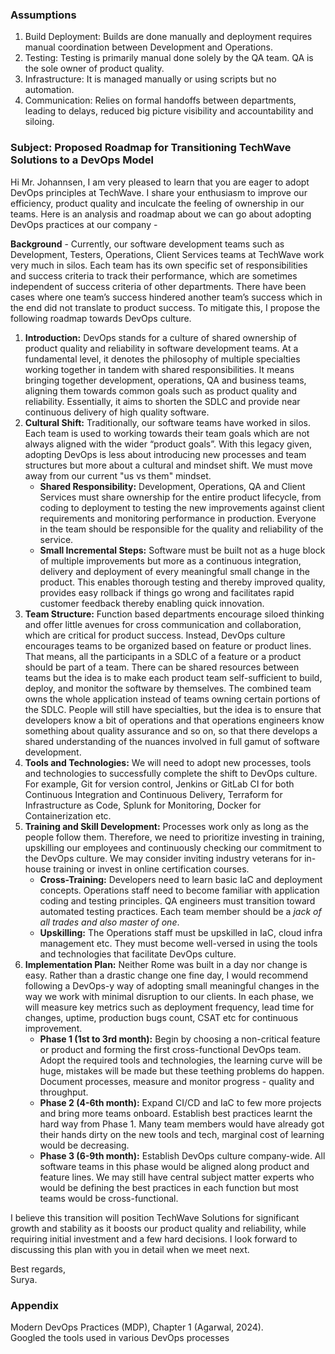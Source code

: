 ### Assumptions
1. Build Deployment: Builds are done manually and deployment requires manual coordination between Development and Operations.
2. Testing: Testing is primarily manual done solely by the QA team. QA is the sole owner of product quality.
3. Infrastructure: It is managed manually or using scripts but no automation.
4. Communication: Relies on formal handoffs between departments, leading to delays, reduced big picture visibility and accountability and siloing.

### **Subject: Proposed Roadmap for Transitioning TechWave Solutions to a DevOps Model**

Hi Mr. Johannsen, I am very pleased to learn that you are eager to adopt DevOps principles at TechWave. I share your enthusiasm to improve our efficiency, product quality and inculcate the feeling of ownership in our teams. Here is an analysis and roadmap about we can go about adopting DevOps practices at our company -

**Background** - Currently, our software development teams such as Development, Testers, Operations, Client Services teams at TechWave work very much in silos. Each team has its own specific set of responsibilities and success criteria to track their performance, which are sometimes independent of success criteria of other departments. There have been cases where one team’s success hindered another team’s success which in the end did not translate to product success. To mitigate this, I propose the following roadmap towards DevOps culture.

1. **Introduction:** DevOps stands for a culture of shared ownership of product quality and reliability in software development teams. At a fundamental level, it denotes the philosophy of multiple specialties working together in tandem with shared responsibilities. It means bringing together development, operations, QA and business teams, aligning them towards common goals such as product quality and reliability. Essentially, it aims to shorten the SDLC and provide near continuous delivery of high quality software.
2. **Cultural Shift:** Traditionally, our software teams have worked in silos. Each team is used to working towards their team goals which are not always aligned with the wider “product goals”. With this legacy given, adopting DevOps is less about introducing new processes and team structures but more about a cultural and mindset shift. We must move away from our current "us vs them" mindset.
    - **Shared Responsibility:** Development, Operations, QA and Client Services must share ownership for the entire product lifecycle, from coding to deployment to testing the new improvements against client requirements and monitoring performance in production. Everyone in the team should be responsible for the quality and reliability of the service.
	- **Small Incremental Steps:** Software must be built not as a huge block of multiple improvements but more as a continuous integration, delivery and deployment of every meaningful small change in the product. This enables thorough testing and thereby improved quality, provides easy rollback if things go wrong and facilitates rapid customer feedback thereby enabling quick innovation.
3. **Team Structure:** Function based departments encourage siloed thinking and offer little avenues for cross communication and collaboration, which are critical for product success. Instead, DevOps culture encourages teams to be organized based on feature or product lines. That means, all the participants in a SDLC of a feature or a product should be part of a team. There can be shared resources between teams but the idea is to make each product team self-sufficient to build, deploy, and monitor the software by themselves. The combined team owns the whole application instead of teams owning certain portions of the SDLC. People will still have specialties, but the idea is to ensure that developers know a bit of operations and that operations engineers know something about quality assurance and so on, so that there develops a shared understanding of the nuances involved in full gamut of software development.
4.  **Tools and Technologies:** We will need to adopt new processes, tools and technologies to successfully complete the shift to DevOps culture. For example, Git for version control, Jenkins or GitLab CI for both Continuous Integration and Continuous Delivery, Terraform for Infrastructure as Code, Splunk for Monitoring, Docker for Containerization etc.
5. **Training and Skill Development:** Processes work only as long as the people follow them. Therefore, we need to prioritize investing in training, upskilling our employees and continuously checking our commitment to the DevOps culture. We may consider inviting industry veterans for in-house training or invest in online certification courses.
	- **Cross-Training:** Developers need to learn basic IaC and deployment concepts. Operations staff need to become familiar with application coding and testing principles. QA engineers must transition toward automated testing practices. Each team member should be a *jack of all trades and also master of one*.
	- **Upskilling:** The Operations staff must be upskilled in IaC, cloud infra management etc. They must become well-versed in using the tools and technologies that facilitate DevOps culture.
6. **Implementation Plan:** Neither Rome was built in a day nor change is easy. Rather than a drastic change one fine day, I would recommend following a DevOps-y way of adopting small meaningful changes in the way we work with minimal disruption to our clients. In each phase, we will measure key metrics such as deployment frequency, lead time for changes, uptime, production bugs count, CSAT etc for continuous improvement.
	- **Phase 1 (1st to 3rd month):** Begin by choosing a non-critical feature or product and forming the first cross-functional DevOps team. Adopt the required tools and technologies, the learning curve will be huge, mistakes will be made but these teething problems do happen. Document processes, measure and monitor progress - quality and throughput.
	- **Phase 2 (4-6th month):** Expand CI/CD and IaC to few more projects and bring more teams onboard. Establish best practices learnt the hard way from Phase 1. Many team members would have already got their hands dirty on the new tools and tech, marginal cost of learning would be decreasing.
	- **Phase 3 (6-9th month):** Establish DevOps culture company-wide. All software teams in this phase would be aligned along product and feature lines. We may still have central subject matter experts who would be defining the best practices in each function but most teams would be cross-functional. 

I believe this transition will position TechWave Solutions for significant growth and stability as it boosts our product quality and reliability, while requiring initial investment and a few hard decisions. I look forward to discussing this plan with you in detail when we meet next.

Best regards,  
Surya.  
  
### Appendix
Modern DevOps Practices (MDP), Chapter 1 (Agarwal, 2024).  
Googled the tools used in various DevOps processes
